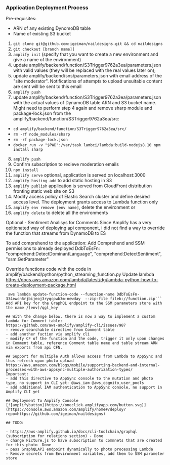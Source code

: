 ### Application Deployment Process

Pre-requisites:
 - ARN of any existing DynomoDB table
 - Name of existing S3 bucket

1. `git clone git@github.com:igeiman/naildesigns.git && cd naildesigns`
2. `git checkout [branch name]]`
3. `amplify init` (specify that you want to create a new environment and give a name of the environment)
4. update amplify/backend/function/S3Trigger9762a3ea/parameters.json with valid values (they will be replaced with the real values later on);
5. update amplify/backend/sns/parameters.json with email address of the "site moderator". Notifications of attempts to upload unsuitable content are sent will be sent to this email
6. `amplify push`
7. update amplify/backend/function/S3Trigger9762a3ea/parameters.json with the actual values of DynamoDB table ARN and S3 bucket name. Might need to perform step 4 again and remove sharp module and package-lock.json from the amplify/backend/function/S3Trigger9762a3ea/src:
- `cd amplify/backend/function/S3Trigger9762a3ea/src/`
- `rm -rf node_modules/sharp`
- `rm -rf package-lock.json`
- `docker run -v "$PWD":/var/task lambci/lambda:build-nodejs8.10 npm install sharp`
8. `amplify push`
9. Confirm subscription to recieve moderation emails
10. `npm install`
11. `amplify serve`   optional, application is served on localhost:3000
12. `amplify hosting add` to add static hosting in S3
13. `amplify publish` application is served from CloudFront distribution fronting static web site on S3
14. Modify access policy of Elastic Search cluster and define desired access level. The deployment grants access to Lambda function only
15. `amplify env remove [env name]`, delete the environment or
16. `amplify delete` to delete all the environments


Optional - Sentiment Analisys for Comments
Since Amplify has a very opitionated way of deploying api component, i did not find a way to override the function that streams from DynamoDB to ES

To add comprehend to the application:
Add Comprehend and SSM permissions to already deployed DdbToEsFn:
                "comprehend:DetectDominantLanguage",
                "comprehend:DetectSentiment",
				"ssm:GetParameter"

Override functions code with the code in amplify/backend/python/python_streaming_function.py
Update lambda
https://docs.aws.amazon.com/lambda/latest/dg/lambda-python-how-to-create-deployment-package.html
```zip -g function.zip python_streaming_function.py
 aws lambda update-function-code --function-name DdbToEsFn-334ewcn6rjbijeoj3ryqcpwb3m-newday  --zip-file fileb://function.zip```
Add API key for the GraphQL endpoint to the SSM parameters store with the name /[env]/qgl_key

## With the change below, there is now a way to implement a custom Lambda for Comment table:
https://github.com/aws-amplify/amplify-cli/issues/987
- remove searchable directive from Comment table
- add another fuction via amplify cli
- modify CF of the function and the code, trigger it only upon changes in Comment table, reference Comment table name and table stream ARN via exports from api CFN.

## Support for multiple Auth allows access from Lambda to AppSync and thus refresh upon photo upload
https://aws.amazon.com/blogs/mobile/supporting-backend-and-internal-processes-with-aws-appsync-multiple-authorization-types/
Important:
- add this directive to AppSync console to the mutation and photo type, no support in CLI yet: @aws_iam @aws_cognito_user_pools
- add additional IAM authentication to AppSync console, no support in Amplify CLI yet

## Deployment To Amplify Console
[![amplifybutton](https://oneclick.amplifyapp.com/button.svg)](https://console.aws.amazon.com/amplify/home#/deploy?repo=https://github.com/igeiman/naildesigns)

## TODO:

- https://aws-amplify.github.io/docs/cli-toolchain/graphql (subscription for relations section) - Done
- change Picture.js to have subscription to commnets that are created for this photo -Done
- pass GraphQLAPI endpoint dynamically to photo processing Lambda
- Remove secrets from Environment variables, add them to SSM parameter store

